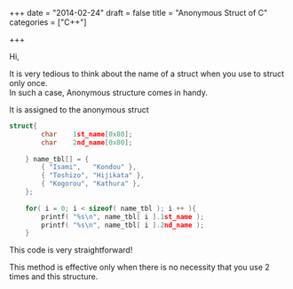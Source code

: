 +++
date = "2014-02-24"
draft = false
title = "Anonymous Struct of C"
categories = ["C++"]

+++

Hi,

It is very tedious to think about the name of a struct when you use to struct only once.  
In such a case, Anonymous structure comes in handy.

It is assigned to the anonymous struct

```cpp
struct{
        char    1st_name[0x80];
        char    2nd_name[0x80];
 
    } name_tbl[] = {
        { "Isami",   "Kondou" },
        { "Toshizo", "Hijikata" },
        { "Kogorou", "Kathura" },
    };
 
    for( i = 0; i < sizeof( name_tbl ); i ++ ){
        printf( "%s\n", name_tbl[ i ].1st_name );
        printf( "%s\n", name_tbl[ i ].2nd_name );
    } 
```

This code is very straightforward!  

This method is effective only when there is no necessity that you use 2 times and this structure. 
